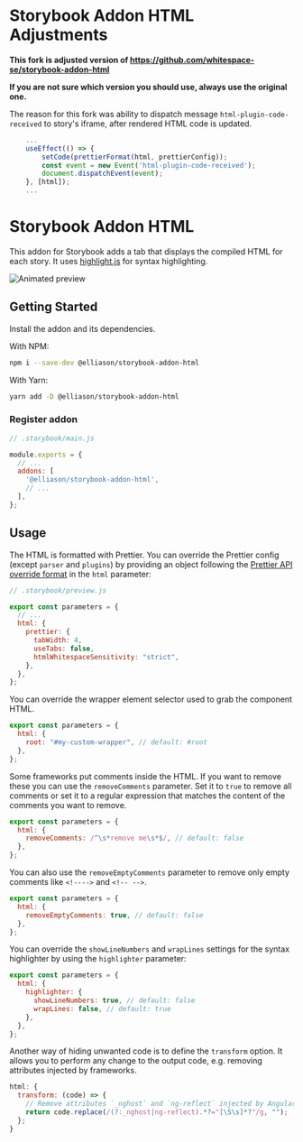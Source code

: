 # Storybook Addon HTML Adjustments

**This fork is adjusted version of https://github.com/whitespace-se/storybook-addon-html**

**If you are not sure which version you should use, always use the original one.**

The reason for this fork was ability to dispatch message `html-plugin-code-received` to story's iframe, after rendered HTML code is updated.

```javascript
    ...
    useEffect(() => {
        setCode(prettierFormat(html, prettierConfig));
        const event = new Event('html-plugin-code-received');
        document.dispatchEvent(event);
    }, [html]);
    ...
```

# Storybook Addon HTML

This addon for Storybook adds a tab that displays the compiled HTML for each
story. It uses [highlight.js](https://highlightjs.org/) for syntax highlighting.

![Animated preview](https://raw.githubusercontent.com/whitespace-se/storybook-addon-html/master/image.gif)

## Getting Started

Install the addon and its dependencies.

With NPM:

```sh
npm i --save-dev @elliason/storybook-addon-html
```

With Yarn:

```sh
yarn add -D @elliason/storybook-addon-html
```

### Register addon

```js
// .storybook/main.js

module.exports = {
  // ...
  addons: [
    '@elliason/storybook-addon-html',
    // ...
  ],
};
```

## Usage

The HTML is formatted with Prettier. You can override the Prettier config
(except `parser` and `plugins`) by providing an object following the
[Prettier API override format](https://prettier.io/docs/en/options.html) in the
`html` parameter:

```js
// .storybook/preview.js

export const parameters = {
  // ...
  html: {
    prettier: {
      tabWidth: 4,
      useTabs: false,
      htmlWhitespaceSensitivity: "strict",
    },
  },
};
```

You can override the wrapper element selector used to grab the component HTML.

```js
export const parameters = {
  html: {
    root: "#my-custom-wrapper", // default: #root
  },
};
```

Some frameworks put comments inside the HTML. If you want to remove these you
can use the `removeComments` parameter. Set it to `true` to remove all comments
or set it to a regular expression that matches the content of the comments you
want to remove.

```js
export const parameters = {
  html: {
    removeComments: /^\s*remove me\s*$/, // default: false
  },
};
```

You can also use the `removeEmptyComments` parameter to remove only empty
comments like `<!---->` and `<!-- -->`.

```js
export const parameters = {
  html: {
    removeEmptyComments: true, // default: false
  },
};
```

You can override the `showLineNumbers` and `wrapLines` settings for the syntax
highlighter by using the `highlighter` parameter:

```js
export const parameters = {
  html: {
    highlighter: {
      showLineNumbers: true, // default: false
      wrapLines: false, // default: true
    },
  },
};
```

Another way of hiding unwanted code is to define the `transform` option. It
allows you to perform any change to the output code, e.g. removing attributes
injected by frameworks.

```js
html: {
  transform: (code) => {
    // Remove attributes `_nghost` and `ng-reflect` injected by Angular:
    return code.replace(/(?:_nghost|ng-reflect).*?="[\S\s]*?"/g, "");
  };
}
```
